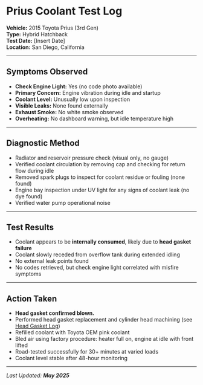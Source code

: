 # Prius Coolant Test Log

**Vehicle:** 2015 Toyota Prius (3rd Gen)  
**Type:** Hybrid Hatchback  
**Test Date:** [Insert Date]  
**Location:** San Diego, California

---

## Symptoms Observed

- **Check Engine Light:** Yes (no code photo available)  
- **Primary Concern:** Engine vibration during idle and startup  
- **Coolant Level:** Unusually low upon inspection  
- **Visible Leaks:** None found externally  
- **Exhaust Smoke:** No white smoke observed  
- **Overheating:** No dashboard warning, but idle temperature high

---

## Diagnostic Method

- Radiator and reservoir pressure check (visual only, no gauge)
- Verified coolant circulation by removing cap and checking for return flow during idle
- Removed spark plugs to inspect for coolant residue or fouling (none found)
- Engine bay inspection under UV light for any signs of coolant leak (no dye found)
- Verified water pump operational noise

---

## Test Results

- Coolant appears to be **internally consumed**, likely due to **head gasket failure**  
- Coolant slowly receded from overflow tank during extended idling  
- No external leak points found  
- No codes retrieved, but check engine light correlated with misfire symptoms  

---

## Action Taken

- **Head gasket confirmed blown.**  
- Performed head gasket replacement and cylinder head machining (see [Head Gasket Log](https://github.com/tnauckunas/multi-domain_field_repair_logs/blob/5688a43d19d9ab795c00148775f4a3e8bb6d7955/vehicle-repair/prius_head_gasket_log.md))
- Refilled coolant with Toyota OEM pink coolant  
- Bled air using factory procedure: heater full on, engine at idle with front lifted  
- Road-tested successfully for 30+ minutes at varied loads  
- Coolant level stable after 48-hour monitoring

---

_Last Updated: **May 2025**_
